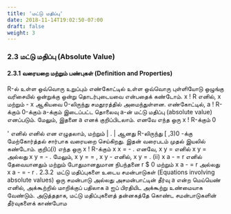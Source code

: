 ```yaml
---
title: 'மட்டு மதிப்பு'
date: 2018-11-14T19:02:50-07:00
draft: false
weight: 3
---
```



### 2.3 மட்டு மதிப்பு (Absolute Value)
#### 2.3.1 வரையறை மற்றும் பண்புகள் (Definition and Properties)
R-ல் உள்ள ஒவ்வொரு உறுப்பும் எண்கோட்டில் உள்ள ஒவ்வொரு புள்ளியோடு ஒழுங்கு வரிசையில்
ஒன்றுக்கு ஒன்று தொடர்புடையவை என்பதைக் கண்டோம். x ! R எனில், x மற்றும் - x ஆகியவை
0-லிருந்து சமதூரத்தில் அமைந்துள்ளன. எண்கோட்டில், a ! R-க்கும் 0-க்கும் a-க்கும் இடைப்பட்ட
தொலைவு a-ன் மட்டு மதிப்பு (absolute value) எனப்படும். மேலும், இதனை a எனக் குறிப்பிடலாம்.
எனவே எந்த ஒரு x ! R-க்கும் 0

' எனில்
எனில் என எழுதலாம், மற்றும்
| . | ஆனது R-லிருந்து [ ,3)0 -க்கு மேற்கோர்த்தல் சார்பாக வரையறை செய்கிறது. இதன் வரைபடம்
முதல் இயலில் கண்டோம்.
குறிப்(i) எந்த ஒரு x ! R-க்கும் x x = - . எனவே, x y = எனில் x y = அல்லது
x y = - . மேலும், x y = = , x y - எனில், x y = .
(ii) x a - = r எனில் தேவையானதும் மற்றும் போதுமானதுமான நிபந்தனை
r $ 0 மற்றும் x a - = r அல்லது x a - = - r .
2.3.2 மட்டு மதிப்புகளை உடைய சமன்பாடுகள் (Equations involving absolute values)
ஒரு சமன்பாடு அல்லது அசமன்பாட்டின் தீர்வு a என்ற மெய்யெண் எனில், அக்கூற்றில் மாறிக்குப்
பதிலாக a ஐப் பிரதியிட அக்கூற்று உண்மையாக வேண்டும்.
அடுத்ததாக, மட்டு மதிப்புகளைத் தன்னகத்தே கொண்ட சமன்பாடுகளின் தீர்வுகளைக் காண்போம